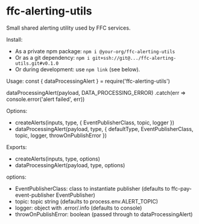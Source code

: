 # ffc-alerting-utils

Small shared alerting utility used by FFC services.

Install:
- As a private npm package: `npm i @your-org/ffc-alerting-utils`
- Or as a git dependency: `npm i git+ssh://git@.../ffc-alerting-utils.git#v0.1.0`
- Or during development: use `npm link` (see below).

Usage:
const { dataProcessingAlert } = require('ffc-alerting-utils')

dataProcessingAlert(payload, DATA_PROCESSING_ERROR)
  .catch(err => console.error('alert failed', err))

Options:
- createAlerts(inputs, type, { EventPublisherClass, topic, logger })
- dataProcessingAlert(payload, type, { defaultType, EventPublisherClass, topic, logger, throwOnPublishError })


 Exports:
 - createAlerts(inputs, type, options)
 - dataProcessingAlert(payload, type, options)
 
  options:
 - EventPublisherClass: class to instantiate publisher (defaults to ffc-pay-event-publisher EventPublisher)
 - topic: topic string (defaults to process.env.ALERT_TOPIC)
 - logger: object with .error/.info (defaults to console)
 - throwOnPublishError: boolean (passed through to dataProcessingAlert)